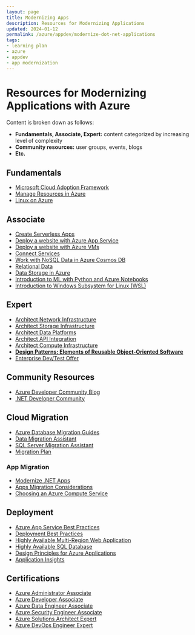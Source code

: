 ```yaml
---
layout: page
title: Modernizing Apps
description: Resources for Modernizing Applications
updated: 2024-01-12
permalink: /azure/appdev/modernize-dot-net-applications
tags:
- learning plan
- azure
- appdev
- app modernization
---
```


# Resources for Modernizing Applications with Azure

Content is broken down as follows:

* **Fundamentals, Associate, Expert:** content categorized by increasing level of complexity
* **Community resources:** user groups, events, blogs
* **Etc.**

## Fundamentals

* [Microsoft Cloud Adoption Framework](https://docs.microsoft.com/en-us/learn/modules/microsoft-cloud-adoption-framework-for-azure/)
* [Manage Resources in Azure](https://docs.microsoft.com/en-us/learn/paths/manage-resources-in-azure/)
* [Linux on Azure](https://docs.microsoft.com/en-us/learn/modules/create-linux-virtual-machine-in-azure/)

## Associate

* [Create Serverless Apps](https://docs.microsoft.com/en-us/learn/paths/create-serverless-applications/)
* [Deploy a website with Azure App Service](https://docs.microsoft.com/en-us/learn/paths/deploy-a-website-with-azure-app-service/)
* [Deploy a website with Azure VMs](https://docs.microsoft.com/en-us/learn/paths/deploy-a-website-with-azure-virtual-machines/)
* [Connect Services](https://docs.microsoft.com/en-us/learn/paths/connect-your-services-together/)
* [Work with NoSQL Data in Azure Cosmos DB](https://docs.microsoft.com/en-us/learn/paths/work-with-nosql-data-in-azure-cosmos-db/)
* [Relational Data](https://docs.microsoft.com/en-us/learn/paths/work-with-relational-data-in-azure/)
* [Data Storage in Azure](https://docs.microsoft.com/en-us/learn/paths/store-data-in-azure/)
* [Introduction to ML with Python and Azure Notebooks](https://docs.microsoft.com/en-us/learn/paths/intro-to-ml-with-python/)
* [Introduction to Windows Subsystem for Linux (WSL)](https://docs.microsoft.com/en-us/learn/modules/get-started-with-windows-subsystem-for-linux/)

## Expert

* [Architect Network Infrastructure](https://docs.microsoft.com/en-us/learn/paths/architect-network-infrastructure/)
* [Architect Storage Infrastructure](https://docs.microsoft.com/en-us/learn/paths/architect-storage-infrastructure/)
* [Architect Data Platforms](https://docs.microsoft.com/en-us/learn/paths/architect-data-platform/)
* [Architect API Integration](https://docs.microsoft.com/en-us/learn/paths/architect-api-integration/)
* [Architect Compute Infrastructure](https://docs.microsoft.com/en-us/learn/paths/architect-compute-infrastructure/)
* **[Design Patterns: Elements of Reusable Object-Oriented Software](https://www.amazon.com/Design-Patterns-Elements-Reusable-Object-Oriented/dp/0201633612)**
* [Enterprise Dev/Test Offer](https://azure.microsoft.com/en-us/offers/ms-azr-0148p/#:~:text=The%20Enterprise%20Dev/Test%20offer%20is,be%20accessed%20by%20any%20users.)

## Community Resources

* [Azure Developer Community Blog](https://techcommunity.microsoft.com/t5/Azure-Developer-Community-Blog/bg-p/AzureDevCommunityBlog)
* [.NET Developer Community](https://dotnet.microsoft.com/platform/community)

## Cloud Migration

* [Azure Database Migration Guides](https://learn.microsoft.com/en-us/data-migration/)
* [Data Migration Assistant](https://learn.microsoft.com/en-us/sql/dma/dma-overview?view=sql-server-2017)
* [SQL Server Migration Assistant](https://docs.microsoft.com/en-us/sql/ssma/sql-server-migration-assistant?view=sql-server-2017)
* [Migration Plan](https://docs.microsoft.com/en-us/azure/cloud-adoption-framework/migrate/azure-best-practices/contoso-migration-refactor-web-app-sql)

### App Migration

* [Modernize .NET Apps](https://docs.microsoft.com/en-us/azure/architecture/solution-ideas/articles/net-app-modernization)
* [Apps Migration Considerations](https://docs.microsoft.com/en-us/dotnet/azure/migration/app-service)
* [Choosing an Azure Compute Service](https://docs.microsoft.com/en-us/azure/architecture/guide/technology-choices/compute-decision-tree?_lrsc=e623b82d-6c35-449e-9ff0-8cc81a0819e3)

## Deployment

* [Azure App Service Best Practices](https://docs.microsoft.com/en-us/azure/app-service/app-service-best-practices)
* [Deployment Best Practices](https://docs.microsoft.com/en-us/azure/app-service/deploy-best-practices)
* [Highly Available Multi-Region Web Application](https://docs.microsoft.com/en-us/azure/architecture/reference-architectures/app-service-web-app/multi-region)
* [Highly Available SQL Database](https://docs.microsoft.com/en-us/azure/azure-sql/database/high-availability-sla)
* [Design Principles for Azure Applications](https://docs.microsoft.com/en-us/azure/architecture/guide/design-principles/)
* [Application Insights](https://docs.microsoft.com/en-us/azure/azure-monitor/app/app-insights-overview)

## Certifications

* [Azure Administrator Associate](https://docs.microsoft.com/en-us/learn/certifications/azure-administrator)
* [Azure Developer Associate](https://docs.microsoft.com/en-us/learn/certifications/azure-developer)
* [Azure Data Engineer Associate](https://docs.microsoft.com/en-us/learn/certifications/azure-data-engineer)
* [Azure Security Engineer Associate](https://docs.microsoft.com/en-us/learn/certifications/azure-security-engineer)
* [Azure Solutions Architect Expert](https://docs.microsoft.com/en-us/learn/certifications/azure-solutions-architect)
* [Azure DevOps Engineer Expert](https://docs.microsoft.com/en-us/learn/certifications/azure-devops)